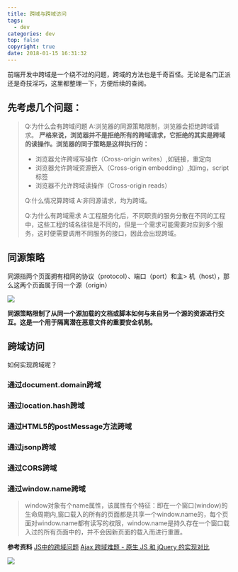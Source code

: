 ```yaml
---
title: 跨域与跨域访问
tags:
  - dev
categories: dev
top: false
copyright: true
date: 2018-01-15 16:31:32
---
```

前端开发中跨域是一个绕不过的问题，跨域的方法也是千奇百怪。无论是名门正派还是奇技淫巧，这里都整理一下，方便后续的查阅。
<!--more-->
## 先考虑几个问题：
> Q:为什么会有跨域问题
> A:浏览器的同源策略限制，浏览器会拒绝跨域请求。
> **严格来说，浏览器并不是拒绝所有的跨域请求，它拒绝的其实是跨域的读操作。浏览器的同于策略是这样执行的：**
> * 浏览器允许跨域写操作（Cross-origin writes）,如链接，重定向
> * 浏览器允许跨域资源嵌入（Cross-origin embedding）,如img，script标签
> * 浏览器不允许跨域读操作（Cross-origin reads）
> 
> Q:什么情况算跨域
> A:非同源请求，均为跨域。
>
> Q:为什么有跨域需求
> A:工程服务化后，不同职责的服务分散在不同的工程中，这些工程的域名往往是不同的，但是一个需求可能需要对应到多个服务，这时便需要调用不同服务的接口，因此会出现跨域。

## 同源策略
同源指两个页面拥有相同的协议（protocol）、端口（port）和主> 机（host），那么这两个页面属于同一个源（origin）

![](http://oankigr4l.bkt.clouddn.com/201805151744_850.png)

**同源策略限制了从同一个源加载的文档或脚本如何与来自另一个源的资源进行交互。这是一个用于隔离潜在恶意文件的重要安全机制。**

## 跨域访问
如何实现跨域呢？
### 通过document.domain跨域

### 通过location.hash跨域

### 通过HTML5的postMessage方法跨域

### 通过jsonp跨域

### 通过CORS跨域

### 通过window.name跨域
> window对象有个name属性，该属性有个特征：即在一个窗口(window)的生命周期内,窗口载入的所有的页面都是共享一个window.name的，每个页面对window.name都有读写的权限，window.name是持久存在一个窗口载入过的所有页面中的，并不会因新页面的载入而进行重置。


**参考资料**
[JS中的跨域问题](https://juejin.im/post/5ab218b1518825555c1d8a11)
[Ajax 跨域难题 - 原生 JS 和 jQuery 的实现对比](https://juejin.im/post/5b28bbf5f265da59a836464d)

![](http://oankigr4l.bkt.clouddn.com/wexin.png)